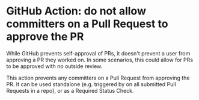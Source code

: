 # GitHub Action: do not allow committers on a Pull Request to approve the PR

While GitHub prevents self-approval of PRs, it doesn't prevent a user from approving a PR they worked on. In some scenarios, this could allow for PRs to be approved with no outside review.

This action prevents any committers on a Pull Request from approving the PR. It can be used standalone (e.g. triggered by on all submitted Pull Requests in a repo), or as a Required Status Check.

